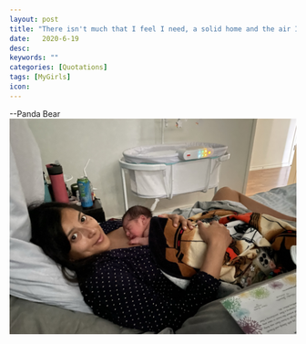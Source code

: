 ```yaml
---
layout: post
title: "There isn't much that I feel I need, a solid home and the air I breath. But with a little girl and by my spouse, I only want a proper house."
date:   2020-6-19
desc:
keywords: ""
categories: [Quotations]
tags: [MyGirls]
icon:
---
```

--Panda Bear
<br>
<img src="https://github.com/harrydurbin/harrydurbin.github.io/blob/master/_posts/img/margarita_and_simona.jpeg?raw=true" class = "img-responsive"  />
